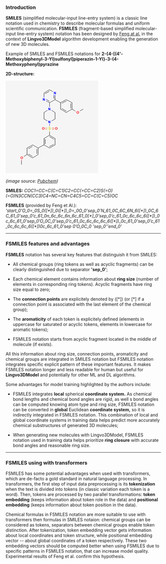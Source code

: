 ### Introduction

**SMILES** (simplified molecular-input line-entry system) is a classic line notation used in chemistry to describe molecular formulas and uniform scientific communication. **FSMILES** (fragment-based simplified molecular-input line-entry system) notation has been designed by [Feng at al.](https://arxiv.org/pdf/2305.10133.pdf) in the context of **Lingvo3DModel** algorithm development enabling the generation of new 3D molecules.

Example of SMILES and FSMILES notations for **2-{4-\[(4'-Methoxybiphenyl-3-Yl)sulfonyl]piperazin-1-Yl}-3-(4-Methoxyphenyl)pyrazine**

**2D-structure:**

<img src = "structure_2d.png" />

*(image source: [Pubchem](https://pubchem.ncbi.nlm.nih.gov/compound/56955953#section=Structures))*

**SMILES:**
*COC1=CC=C(C=C1)C2=CC(=CC=C2)S(=O)(=O)N3CCN(CC3)C4=NC=CN=C4C5=CC=C(C=C5)OC*

**FSMILES** (provided by Feng et Al.):
*'start_0'O_0=_0S_0(\[\*\])_0(\[\*\])_0=_0O_0'sep_0’N_61_0C_6C_6N_6(\[\*\])_0C_6C_61_0'sep_0’c_61_0n_6c_6c_6n_6c_61_0\[\*\]_0'sep_0’c_61_0c_6c_6c_6(\[\*])_0c_6c_61_0'sep_0’O_0C_0'sep_0’c_61_0c_6c_6c_6c_6(\[\*\])_0c_61_0'sep_0’c_61_0c_6c_6c_6(\[\*\])_0c_6c_61_0'sep_ 0’O_0C_0
'sep_0''end_0'*

-------

### FSMILES features and advantages

**FSMILES** notation has several key features that distinguish it from SMILES:

* All chemical groups (ring tokens as well as acyclic fragments) can be clearly distinguished due to separator **'sep_0'**;

* Each chemical element contains information about **ring size** (number of elements in corresponding ring tokens). Acyclic fragments have ring size equal to zero;

* The **connection points** are explicitely denoted by ([\*]) (or [\*] if a connection point is associated with the last element of the chemical group);

* The **aromaticity** of each token is explicitely defined (elements in uppercase for saturated or acyclic tokens, elements in lowercase for aromatic tokens);

* FSMILES notation starts from acyclic fragment located in the middle of molecule (if exists).

All this information about ring size, connection points, aromaticity and chemical groups are integrated in SMILES notation but FSMILES notation integrates specific explicit pattern of these important features. It makes FSMILES notation longer and less readable for human but useful for **Lingvo3DModel** and potentially for other ML and DL algorithms.

Some advantages for model training highlighted by the authors include:

* FSMILES integrates **local** spherical **coordinate system.** As chemical bond lengths and chemical bond angles are rigid, as well s bond angles can be computed knowing atom type and ring size, FSMILES notation can be converted in **global** Euclidean **coordinate system,** so it is indirectly integrated in FSMILES notation. This combination of local and global coordinate systems in training data helps predict more accurately chemical substructures of generated 3D molecules;

* When generating new molecules with Lingvo3DModel, FSMILES notation used in training data helps prioritize **ring closure** with accurate bond angles and reasonable ring size.

--------

### FSMILES using with transformers

FSMILES has some potential advantages when used with transformers, which are de-facto a gold standard in natural language processing. In transformers, the first step of input data preprocessing is its **tokenization** when the text is divided into tokens (in classic variation each token is a word). Then, tokens are processed by two parallel transformations: **token embedding** (keeps information about token role in the data) and **positional embedding** (keeps information about token position in the data).

Chemical formulas in FSMILES notation are more suitable to use with transformers then formulas in SMILES notaion: chemical groups can be considered as tokens, separators between chemical groups enable token distinction. After tokenization, token embedding vector gets information about local coordinates and token structure, while positional embedding vector -- about global coordinates of a token respectively. These two embedding vectors should be computed better when using FSMILES due to specific patterns in FSMILES notation, that can increase model quality. Experimental results of Feng et al. confirm this hypothesis.
